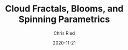 ---
title: 'Cloud Fractals, Blooms, and Spinning Parametrics'
author: Chris Ried
date: '2020-11-21'
slug: generative-arts-57
categories: 
featured: 
tags: ['generative']
---